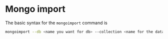# Mongo import 

The basic syntax for the `mongoimport` command is
```bash
mongoimport --db <name you want for db> --collection <name for the database> --file <name of json file to import>
```

